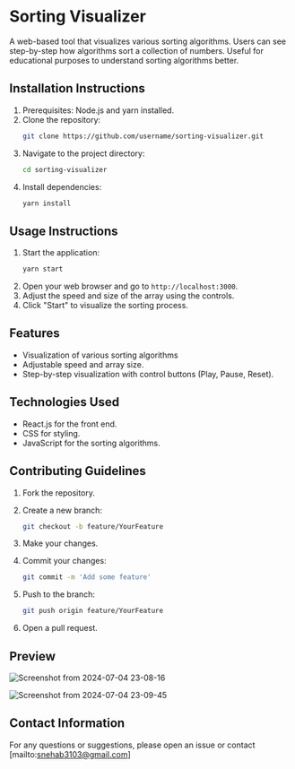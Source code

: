 # Sorting Visualizer

A web-based tool that visualizes various sorting algorithms. Users can see step-by-step how algorithms sort a collection of numbers. Useful for educational purposes to understand sorting algorithms better.

## Installation Instructions

1. Prerequisites: Node.js and yarn installed.
2. Clone the repository:
    ```sh
    git clone https://github.com/username/sorting-visualizer.git
    ```
3. Navigate to the project directory:
    ```sh
    cd sorting-visualizer
    ```
4. Install dependencies:
    ```sh
    yarn install
    ```

## Usage Instructions

1. Start the application:
    ```sh
    yarn start
    ```
2. Open your web browser and go to `http://localhost:3000`.
3. Adjust the speed and size of the array using the controls.
4. Click "Start" to visualize the sorting process.

## Features

- Visualization of various sorting algorithms 
- Adjustable speed and array size.
- Step-by-step visualization with control buttons (Play, Pause, Reset).

## Technologies Used

- React.js for the front end.
- CSS for styling.
- JavaScript for the sorting algorithms.

## Contributing Guidelines

1. Fork the repository.
2. Create a new branch:

    ```sh
    git checkout -b feature/YourFeature
    ```
3. Make your changes.
4. Commit your changes:
    ```sh
    git commit -m 'Add some feature'
    ```
5. Push to the branch:
    ```sh
    git push origin feature/YourFeature
    ```
6. Open a pull request.

## Preview

![Screenshot from 2024-07-04 23-08-16](https://github.com/snehab03/Sorting_Visualizer/assets/102979174/0576dbc0-ffb2-4cfb-bcf8-943eacbf128b)

![Screenshot from 2024-07-04 23-09-45](https://github.com/snehab03/Sorting_Visualizer/assets/102979174/35f552b0-c1ff-4f27-8cd3-f13da9a38bde)


## Contact Information

For any questions or suggestions, please open an issue or contact [mailto:snehab3103@gmail.com]
